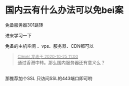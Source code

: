 # 国内云有什么办法可以免bei案


免备服务器301跳转

进来学习一下<img id="aimg_s0M0D" onclick="zoom(this, this.src, 0, 0, 0)" class="zoom" src="https://cdn.jsdelivr.net/gh/hishis/forum-master/public/images/patch.gif" onmouseover="img_onmouseoverfunc(this)" onload="thumbImg(this)" border="0" alt="" />

免备的主机空间 、vps、服务器、CDN都可以

<div class="quote"><blockquote><font size="2"><a href="https://www.hostloc.com/forum.php?mod=redirect&amp;goto=findpost&amp;pid=9349056&amp;ptid=758208" target="_blank"><font color="#999999">Clever 发表于 2020-10-25 11:00</font></a></font><br />
通过香港中转。那么国内服务器还有意义么？</blockquote></div><br />
那推荐加个SSL 只访问SSL的443端口即可哟<img src="static/image/smiley/yct/017.gif" smilieid="40" border="0" alt="" />
